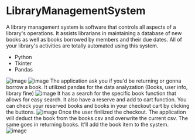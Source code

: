 # LibraryManagementSystem
A library management system is software that controls all aspects of a library's operations. It assists librarians in maintaining a database of new books as well as books borrowed by members and their due dates. All of your library's activities are totally automated using this system.

* Python
* Tkinter
* Pandas

![image](https://user-images.githubusercontent.com/91674419/163372352-2934b549-134c-49de-a3e0-ca5fa33a3544.png)
![image](https://user-images.githubusercontent.com/91674419/163372617-89773296-82f2-4c9c-9e3e-03e897ee4335.png)
The application ask you if you'd be returning or gonna borrow a book. It utilized pandas for the data analyzation (Books, user info, library fine)
![image](https://user-images.githubusercontent.com/91674419/163373301-86272344-d165-49fe-942b-7e45ddf47c4d.png)
It has a search for the specific book function that allows for easy search. It also have a reserve and add to cart function. You can check your reserved books and books in your checkout cart by clicking the buttons. 
![image](https://user-images.githubusercontent.com/91674419/163374054-1ed37396-81b3-4abc-a96f-4b6788c695ae.png)
Once the user finilized the checkout. The application will deduct the book from the books.csv and overwrite the current csv. The same goes in returning books. It'll add the book item to the system.
![image](https://user-images.githubusercontent.com/91674419/163374597-63d348c1-26b8-4d33-9e9b-eaa4e16ea734.png)

